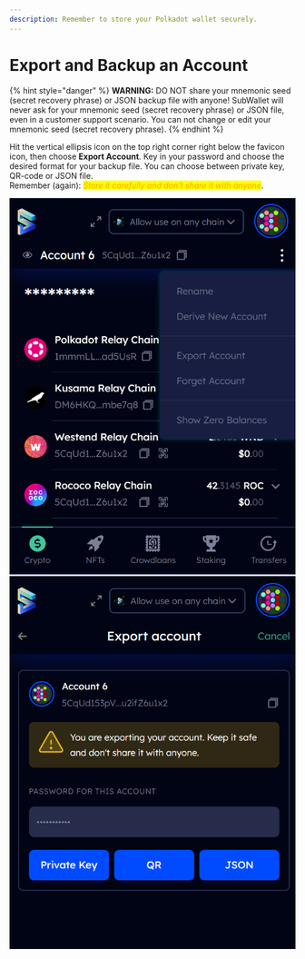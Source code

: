 ```yaml
---
description: Remember to store your Polkadot wallet securely.
---
```


# Export and Backup an Account

{% hint style="danger" %}
**WARNING:** DO NOT share your mnemonic seed (secret recovery phrase) or JSON backup file with anyone! SubWallet will never ask for your mnemonic seed (secret recovery phrase) or JSON  file, even in a customer support scenario. You can not change or edit your mnemonic seed (secret recovery phrase).
{% endhint %}

Hit the vertical ellipsis icon on the top right corner right below the favicon icon, then choose **Export Account**. Key in your password and choose the   desired format for your backup file. You can choose between private key, QR-code or JSON file. \
Remember (again): _<mark style="color:orange;">Store it carefully and don't share it with anyone</mark>_.&#x20;

![](<../.gitbook/assets/Screenshot 2023-01-12 122849.png>) ![](<../.gitbook/assets/Screenshot 2023-01-12 122537.png>)

